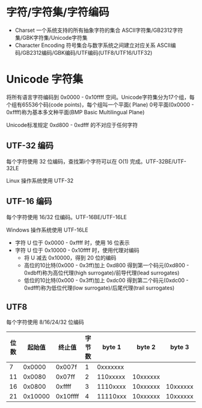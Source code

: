 # 字符/字符集/字符编码

- Charset 一个系统支持的所有抽象字符的集合 ASCII字符集/GB2312字符集/GBK字符集/Unicode字符集
- Character Encoding 符号集合与数字系统之间建立对应关系 ASCII编码/GB2312编码/GBK编码/UTF编码(UTF8/UTF16/UTF32)

# Unicode 字符集

将所有语言字符编码到 0x0000 - 0x10ffff 空间。Unicode字符集分为17个组，每个组有65536个码(code points)，每个组叫一个平面(
Plane)
0号平面(0x0000 - 0xffff)称为基本多文种平面(BMP Basic Multilingual Plane)

Unicode标准规定 0xd800 - 0xdfff 的不对应于任何字符

## UTF-32 编码

每个字符使用 32 位编码，查找第i个字符可以在 O(1) 完成。UTF-32BE/UTF-32LE

Linux 操作系统使用 UTF-32

## UTF-16 编码

每个字符使用 16/32 位编码。UTF-16BE/UTF-16LE

Windows 操作系统使用 UTF-16LE

- 字符 U 位于 0x0000 - 0xffff 时，使用 16 位表示
- 字符 U 位于 0x10000 - 0x10ffff 时，使用代理对编码
    - 将 U 减去 0x10000，得到 20 位的编码
    - 高位的10比特(0x000 - 0x3ff)加上 0xd800 得到第一个码元(0xd800 - 0xdbff)称为高位代理(high surrogate)/前导代理(lead
      surrogates)
    - 低位的10比特(0x000 - 0x3ff)加上 0xdc00 得到第二个码元(0xdc00 - 0xdfff)称为低位代理(low surrogate)/后尾代理(trail
      surrogates)

## UTF8

每个字符使用 8/16/24/32 位编码

| 位数 | 起始值     | 终止值      | 字节数 | byte 1   | byte 2   | byte 3   | byte 4   |
|----|---------|----------|-----|----------|----------|----------|----------|
| 7  | 0x0000  | 0x007f   | 1   | 0xxxxxxx |
| 11 | 0x0080  | 0x07ff   | 2   | 110xxxxx | 10xxxxxx |
| 16 | 0x0800  | 0xffff   | 3   | 1110xxxx | 10xxxxxx | 10xxxxxx |
| 21 | 0x10000 | 0x10ffff | 4   | 11110xxx | 10xxxxxx | 10xxxxxx | 10xxxxxx |